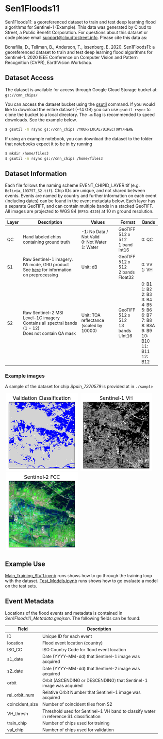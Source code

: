 # Sen1Floods11
Sen1Floods11: a georeferenced dataset to train and test deep learning flood algorithms for Sentinel-1 (Example). This data was generated by Cloud to Street, a Public Benefit Corporation. For questions about this dataset or code please email support@cloudtostreet.info. Please cite this data as:

Bonafilia, D., Tellman, B., Anderson, T., Issenberg, E. 2020. Sen1Floods11: a georeferenced dataset to train and test deep learning flood algorithms for Sentinel-1. 2020 IEEE Conference on Computer Vision and Pattern Recognition (CVPR), EarthVision Workshop.

## Dataset Access

The dataset is available for access through Google Cloud Storage bucket at: `gs://cnn_chips/`

You can access the dataset bucket using the [gsutil](https://cloud.google.com/storage/docs/gsutil) command. If you would like to download the entire dataset (~14 GB) you can use `gsutil rsync` to clone the bucket to a local directory. The `-m` flag is recommended to speed downloads. See the example below.

```bash
$ gsutil -m rsync gs://cnn_chips /YOUR/LOCAL/DIRECTORY/HERE
```


If using an example notebook, you can download the dataset to the folder that notebooks expect it to be in by running

```bash
$ mkdir /home/files3
$ gsutil -m rsync gs://cnn_chips /home/files3
```

## Dataset Information

Each file follows the naming scheme EVENT_CHIPID_LAYER.tif (e.g. `Bolivia_103757_S2.tif`). Chip IDs are unique, and not shared between events. Events are named by country and further information on each event (including dates) can be found in the event metadata below. Each layer has a separate GeoTIFF, and can contain multiple bands in a stacked GeoTIFF. All images are projected to WGS 84 (`EPSG:4326`) at 10 m ground resolution.

| Layer | Description | Values | Format | Bands |
| ----------- | ----------- | ----------- | ----------- | ----------- |
| QC | Hand labeled chips containing ground truth | -1: No Data / Not Valid <br> 0: Not Water <br> 1: Water |  GeoTIFF <br> 512 x 512 <br> 1 band <br> Int16  | 0: QC |
| S1 | Raw Sentinel-1 imagery. <br> IW mode, GRD product <br> See [here](https://developers.google.com/earth-engine/sentinel1) for information on preprocessing | Unit: dB | GeoTIFF <br> 512 x 512 <br> 2 bands <br> Float32 | 0: VV <br> 1: VH |
| S2 | Raw Sentinel-2 MSI Level-1C imagery <br> Contains all spectral bands (1 - 12) <br> Does not contain QA mask | Unit: TOA reflectance <br> (scaled by 10000) | GeoTIFF <br> 512 x 512 <br> 13 bands <br> UInt16 | 0: B1 <br> 1: B2 <br> 2: B3 <br> 3: B4 <br> 4: B5 <br> 5: B6 <br> 6: B7 <br> 7: B8 <br> 8: B8A <br> 9: B9 <br> 10: B10 <br> 11: B11 <br> 12: B12 |

### Example images
A sample of the dataset for chip *Spain_7370579* is provided at in `./sample`
<div>
  <img src="./docs/img/Spain_7370579_QC.png" height="256" hspace=3 >
  <img src="./docs/img/Spain_7370579_S1.png" height="256" hspace=3 >
  <img src="./docs/img/Spain_7370579_S2.png" height="256" hspace=3 >
</div>


## Example Use
[Main_Training_Stuff.ipynb](Main_Training_Stuff.ipynb) runs shows how to go through the training loop with the dataset.
[Test_Models.ipynb](Test_Models.ipynb) runs shows how to go evaluate a model on the test sets.


## Event Metadata
Locations of the flood events and metadata is contained in *Sen1Floods11_Metadata.geojson*. The following fields can be found:

| Field | Description |
| ----------- | ----------- |
| ID | Unique ID for each event |
| location | Flood event location (country) |
| ISO_CC | ISO Country Code for flood event location |
| s1_date | Date (YYYY-MM-dd) that Sentinel-1 image was acquired |
| s2_date | Date (YYYY-MM-dd) that Sentinel-2 image was acquired
| orbit| Orbit (ASCENDING or DESCENDING) that Sentinel-1 image was acquired |
| rel_orbit_num | Relative Orbit Number that Sentinel-1 image was acquired |
| coincident_size | Number of coincident tiles from S2 |
| VH_thresh | Threshold used for Sentinel-1 VH band to classify water in reference S1 classification |
| train_chip | Number of chips used for training |
| val_chip | Number of chips used for validation |

